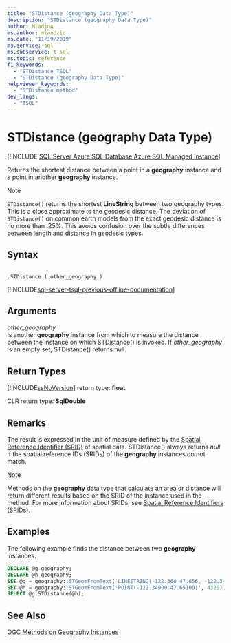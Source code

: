 ```yaml
---
title: "STDistance (geography Data Type)"
description: "STDistance (geography Data Type)"
author: MladjoA
ms.author: mlandzic
ms.date: "11/19/2019"
ms.service: sql
ms.subservice: t-sql
ms.topic: reference
f1_keywords:
  - "STDistance_TSQL"
  - "STDistance (geography Data Type)"
helpviewer_keywords:
  - "STDistance method"
dev_langs:
  - "TSQL"
---
```

# STDistance (geography Data Type)
[!INCLUDE [SQL Server Azure SQL Database Azure SQL Managed Instance](../../includes/applies-to-version/sql-asdb-asdbmi.md)]

  Returns the shortest distance between a point in a **geography** instance and a point in another **geography** instance.  
  
> [!NOTE]  
>  `STDistance()` returns the shortest **LineString** between two geography types. This is a close approximate to the geodesic distance. The deviation of `STDistance()` on common earth models from the exact geodesic distance is no more than .25%. This avoids confusion over the subtle differences between length and distance in geodesic types.  
  
## Syntax  
  
```  
  
.STDistance ( other_geography )  
```  
  
[!INCLUDE[sql-server-tsql-previous-offline-documentation](../../includes/sql-server-tsql-previous-offline-documentation.md)]

## Arguments
 *other_geography*  
 Is another **geography** instance from which to measure the distance between the instance on which STDistance() is invoked. If *other_geography* is an empty set, STDistance() returns null.  
  
## Return Types  
 [!INCLUDE[ssNoVersion](../../includes/ssnoversion-md.md)] return type: **float**  
  
 CLR return type: **SqlDouble**  
  
## Remarks  
 The result is expressed in the unit of measure defined by the [Spatial Reference Identifier &#40;SRID&#41;](../../relational-databases/spatial/spatial-reference-identifiers-srids.md) of spatial data.
STDistance() always returns *null* if the spatial reference IDs (SRIDs) of the **geography** instances do not match.  
  
> [!NOTE]  
>  Methods on the **geography** data type that calculate an area or distance will return different results based on the SRID of the instance used in the method. For more information about SRIDs, see [Spatial Reference Identifiers &#40;SRIDs&#41;](../../relational-databases/spatial/spatial-reference-identifiers-srids.md).  
  
## Examples  
 The following example finds the distance between two **geography** instances.  
  
```sql
DECLARE @g geography;  
DECLARE @h geography;  
SET @g = geography::STGeomFromText('LINESTRING(-122.360 47.656, -122.343 47.656)', 4326);  
SET @h = geography::STGeomFromText('POINT(-122.34900 47.65100)', 4326);  
SELECT @g.STDistance(@h);  
```  
  
## See Also  
 [OGC Methods on Geography Instances](../../t-sql/spatial-geography/ogc-methods-on-geography-instances.md)  
  
  
